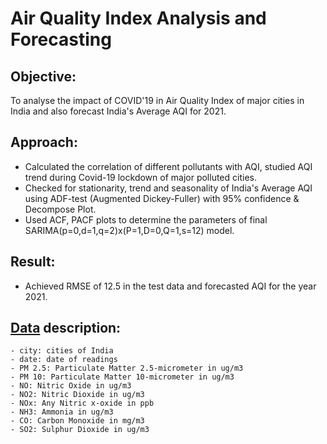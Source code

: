 # Air Quality Index Analysis and Forecasting

## Objective: 

To analyse the impact of COVID'19 in Air Quality Index of major cities in India and also forecast India's Average AQI for 2021. 

## Approach:

- Calculated the correlation of different pollutants with AQI, studied AQI trend during Covid-19 lockdown of major polluted cities.
- Checked for stationarity, trend and seasonality of India's Average AQI using ADF-test (Augmented Dickey-Fuller) with 95% confidence & Decompose Plot.
- Used ACF, PACF plots to determine the parameters of final SARIMA(p=0,d=1,q=2)x(P=1,D=0,Q=1,s=12) model. 

## Result:
- Achieved RMSE of 12.5 in the test data and forecasted AQI for the year 2021.

## [Data](https://www.kaggle.com/rohanrao/air-quality-data-in-india) description:

    - city: cities of India
    - date: date of readings
    - PM 2.5: Particulate Matter 2.5-micrometer in ug/m3
    - PM 10: Particulate Matter 10-micrometer in ug/m3
    - NO: Nitric Oxide in ug/m3
    - NO2: Nitric Dioxide in ug/m3
    - NOx: Any Nitric x-oxide in ppb
    - NH3: Ammonia in ug/m3
    - CO: Carbon Monoxide in mg/m3
    - SO2: Sulphur Dioxide in ug/m3

